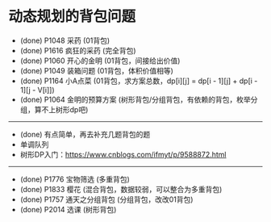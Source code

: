 # 动态规划的背包问题

* (done) P1048 采药 (01背包)
* (done) P1616 疯狂的采药 (完全背包)
* (done) P1060 开心的金明 (01背包，间接给出价值)
* (done) P1049 装箱问题 (01背包，体积价值相等)
* (done) P1164 小A点菜 (01背包，求方案总数，dp[i][j] = dp[i - 1][j] + dp[i - 1][j - V[i]])
* (done) P1064 金明的预算方案 (树形背包/分组背包，有依赖的背包，枚举分组，算不上树形dp吧)

---

* (done) 有点简单，再去补充几题背包的题
* 单调队列
* 树形DP入门：https://www.cnblogs.com/ifmyt/p/9588872.html

---

* (done) P1776 宝物筛选 (多重背包)
* (done) P1833 樱花 (混合背包，数据较弱，可以整合为多重背包)
* (done) P1757 通天之分组背包 (分组背包，改改01背包)
* (done) P2014 选课 (树形背包)